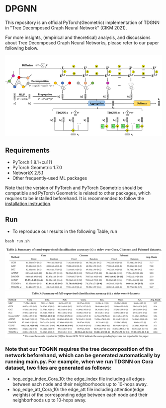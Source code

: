 # DPGNN
This repository is an official PyTorch(Geometric) implementation of TDGNN in "Tree Decomposed Graph Neural Network" (CIKM 2021).

For more insights, (empirical and theoretical) analysis, and discussions about Tree Decomposed Graph Neural Networks, please refer to our paper following below.

![](./images/framework.png)

## Requirements
* PyTorch 1.8.1+cu111
* PyTorch Geometric 1.7.0
* NetworkX 2.5.1
* Other frequently-used ML packages

Note that the version of PyTorch and PyTorch Geometric should be compatible and PyTorch Geometric is related to other packages, which requires to be installed beforehand. It is recommended to follow the [installation instruction](https://pytorch-geometric.readthedocs.io/en/latest/notes/installation.html#).

## Run
* To reproduce our results in the following Table, run
```linux
bash run.sh
```
![](./images/CIKM2021-Table2.png)
![](./images/CIKM2021-Table3.png)

### Note that our TDGNN requires the tree decomposition of the network beforehand, which can be generated automatically by running main.py. For example, when we run TDGNN on Cora dataset, two files are generated as follows:
* hop_edge_index_Cora_10: the edge_index file including all edges between each node and their neighborhoods up to 10-hops away.
* hop_edge_att_Cora_10: the edge_att file including attention(edge weights) of the corresponding edge between each node and their neighborhoods up to 10-hops away.
